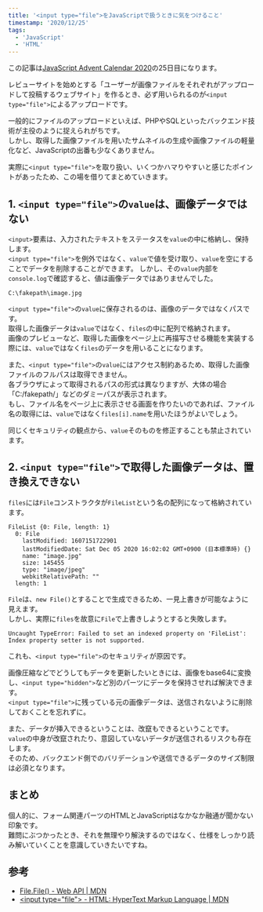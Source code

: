 ```yaml
---
title: '<input type="file">をJavaScriptで扱うときに気をつけること'
timestamp: '2020/12/25'
tags:
  - 'JavaScript'
  - 'HTML'
---
```


この記事は[JavaScript Advent Calendar 2020](https://qiita.com/advent-calendar/2020/javascript)の25日目になります。

レビューサイトを始めとする「ユーザーが画像ファイルをそれぞれがアップロードして投稿するウェブサイト」を作るとき、必ず用いられるのが`<input type="file">`によるアップロードです。

一般的にファイルのアップロードといえば、PHPやSQLといったバックエンド技術が主役のように捉えられがちです。  
しかし、取得した画像ファイルを用いたサムネイルの生成や画像ファイルの軽量化など、JavaScriptの出番も少なくありません。 

実際に`<input type="file">`を取り扱い、いくつかハマりやすいと感じたポイントがあったため、この場を借りてまとめていきます。

## 1. `<input type="file">`の`value`は、画像データではない

`<input>`要素は、入力されたテキストをステータスを`value`の中に格納し、保持します。  
`<input type="file">`を例外ではなく、`value`で値を受け取り、`value`を空にすることでデータを削除することができます。
しかし、その`value`内部を`console.log`で確認すると、値は画像データではありませんでした。

```
C:\fakepath\image.jpg
```

`<input type="file">`の`value`に保存されるのは、画像のデータではなくパスです。  
取得した画像データは`value`ではなく、`files`の中に配列で格納されます。  
画像のプレビューなど、取得した画像をページ上に再描写させる機能を実装する際には、`value`ではなく`files`のデータを用いることになります。

また、`<input type="file">`の`value`にはアクセス制約あるため、取得した画像ファイルのフルパスは取得できません。  
各ブラウザによって取得されるパスの形式は異なりますが、大体の場合「C:/fakepath/」などのダミーパスが表示されます。  
もし、ファイル名をページ上に表示させる画面を作りたいのであれば、ファイル名の取得には、`value`ではなく`files[i].name`を用いたほうがよいでしょう。

同じくセキュリティの観点から、`value`そのものを修正することも禁止されています。
## 2. `<input type="file">`で取得した画像データは、置き換えできない

`files`には`File`コンストラクタが`FileList`という名の配列になって格納されています。 

```
FileList {0: File, length: 1}
  0: File
    lastModified: 1607151722901
    lastModifiedDate: Sat Dec 05 2020 16:02:02 GMT+0900 (日本標準時) {}
    name: "image.jpg"
    size: 145455
    type: "image/jpeg"
    webkitRelativePath: ""
  length: 1
```

`File`は、`new File()`とすることで生成できるため、一見上書きが可能なように見えます。  
しかし、実際に`files`を故意に`File`で上書きしようとすると失敗します。

```
Uncaught TypeError: Failed to set an indexed property on 'FileList': Index property setter is not supported.
```

これも、`<input type="file">`のセキュリティが原因です。

画像圧縮などでどうしてもデータを更新したいときには、画像をbase64に変換し、`<input type="hidden">`など別のパーツにデータを保持させれば解決できます。  
`<input type="file">`に残っている元の画像データは、送信されないように削除しておくことを忘れずに。

また、データが挿入できるということは、改竄もできるということです。  
`value`の中身が改竄されたり、意図していないデータが送信されるリスクも存在します。  
そのため、バックエンド側でのバリデーションや送信できるデータのサイズ制限は必須となります。

## まとめ

個人的に、フォーム関連パーツのHTMLとJavaScriptはなかなか融通が聞かない印象です。  
難問にぶつかったとき、それを無理やり解決するのではなく、仕様をしっかり読み解いていくことを意識していきたいですね。

## 参考

- [File.File() - Web API | MDN](https://developer.mozilla.org/ja/docs/Web/API/File/File)
- [&lt;input type=&quot;file&quot;&gt; - HTML: HyperText Markup Language | MDN](https://developer.mozilla.org/ja/docs/Web/HTML/Element/input/file)
